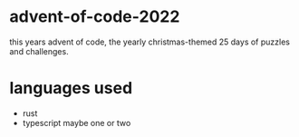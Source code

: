 # advent-of-code-2022
this years advent of code, the yearly christmas-themed 25 days of puzzles and challenges.

# languages used
- rust
- typescript maybe one or two 
